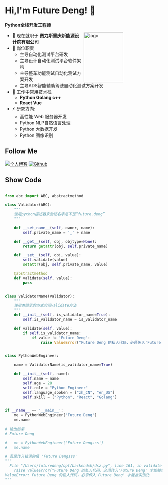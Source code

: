 # Hi,I'm Future Deng! 👋
**Python全栈开发工程师**

<img src="https://github-readme-stats.vercel.app/api?username=pyeden&show_icons=true&theme=dark" alt="logo" height="160" align="right" width="50%" />

- 🔭 现在就职于 **赛力斯重庆新能源设计院有限公司**
- 👋 岗位职责
  - 主导自动化测试平台研发
  - 主导设计自动化测试平台软件架构
  - 主导整车功能测试自动化测试方案开发
  - 主导ADS智能辅助驾驶自动化测试方案开发   
- 🌱 工作中常用技术栈
  - **Python Golang c++**
  - **React Vue**
- ⚡ 研究方向: 
  - 高性能 Web 服务器开发
  - Python NLP自然语言处理
  - Python 大数据开发
  - Python 图像识别

## Follow Me
[![个人博客](https://img.shields.io/badge/-个人博客（pyeden.com）-c14438?style=flat-square&logo=B&logoColor=white)](https://www.pyeden.com/)
[![Github](https://img.shields.io/github/followers/pyeden?label=Github&style=social)](https://github.com/pyeden)

## Show Code
```python

from abc import ABC, abstractmethod

class Validator(ABC):
    """
    使用python描述器来验证名字是不是“future.deng”
    """

    def __set_name__(self, owner, name):
        self.private_name = '_' + name

    def __get__(self, obj, objtype=None):
        return getattr(obj, self.private_name)

    def __set__(self, obj, value):
        self.validate(value)
        setattr(obj, self.private_name, value)

    @abstractmethod
    def validate(self, value):
        pass


class ValidatorName(Validator):
    """
    使用类继承的方式实现validate方法
    """
    def __init__(self, is_validator_name=True):
        self.is_validator_name = is_validator_name

    def validate(self, value):
        if self.is_validator_name:
            if value != 'Future Deng':
                raise ValueError("Future Deng 的私人代码，必须传入'Future Deng' 才能被实例化")


class PythonWebEngineer:

    name = ValidatorName(is_validator_name=True)

    def __init__(self, name):
        self.name = name
        self.age = 28
        self.role = "Python Engineer"
        self.language_spoken = ["zh_CN", "en_US"]
        self.skill = ["Python", "React", "Golang"]


if __name__ == '__main__':
    me = PythonWebEngineer('Future Deng')
    me.name
    
# 输出结果
# Future Deng

#   me = PythonWebEngineer('Future Dengsss')
#   me.name

# 若是传入错误的值 'Future Dengsss'
"""
  File "/Users/futuredeng/opt/backendxh/dsz.py", line 161, in validate
    raise ValueError("Future Deng 的私人代码，必须传入'Future Deng' 才能被实例化")
ValueError: Future Deng 的私人代码，必须传入'Future Deng' 才能被实例化
"""



```
